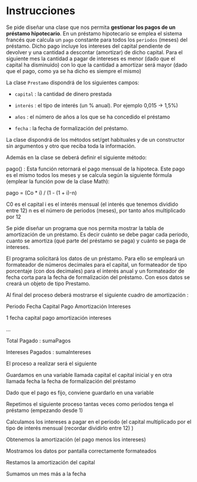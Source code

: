 # Instrucciones
Se pide diseñar una clase que nos permita **gestionar los pagos de un préstamo hipotecario**. En un préstamo hipotecario se emplea el sistema francés que calcula un `pago` constante para todos los `periodos` (meses) del préstamo. Dicho pago incluye los intereses del capital pendiente de devolver y una cantidad a descontar (amortizar) de dicho capital. Para el siguiente mes la cantidad a pagar de intereses es menor (dado que el capital ha disminuido) con lo que la cantidad a amortizar será mayor (dado que el pago, como ya se ha dicho es siempre el mismo)

 

La clase `Prestamo` dispondrá de los siguientes campos:

 

- `capital` : la cantidad de dinero prestada

- `interés` : el tipo de interés (un % anual). Por ejemplo 0,015 → 1,5%)

- `años` : el número de años a los que se ha concedido el préstamo

- `fecha` : la fecha de formalización del préstamo. 

 

La clase dispondrá de los métodos set/get habituales y de un constructor sin argumentos y otro que reciba toda la información.

 

Además en la clase se deberá definir el siguiente método:

 

pago() : Esta función retornará el pago mensual de la hipoteca. Este pago es el mismo todos los meses y se calcula según la siguiente fórmula (emplear la función pow de la clase Math):

 

pago = (Co * i) / (1 - (1 + i)-n)

C0 es el capital
i es el interés mensual (el interés que tenemos dividido entre 12)
n es el número de periodos (meses), por tanto años multiplicado por 12
 

Se pide diseñar un programa que nos permita mostrar la tabla de amortización de un préstamo. Es decir cuánto se debe pagar cada periodo, cuanto se amortiza (qué parte del préstamo se paga) y cuánto se paga de intereses.

 

El programa solicitará los datos de un préstamo. Para ello se empleará un formateador de números decimales para el capital, un formateador de tipo porcentaje (con dos decimales) para el interés anual y un formateador de fecha corta para la fecha de formalización del préstamo. Con esos datos se creará un objeto de tipo Prestamo.

 

Al final del proceso deberá mostrarse el siguiente cuadro de amortización :

 

Periodo    Fecha       Capital     Pago        Amortización           Intereses

1          fecha       capital     pago        amortización           intereses

…

 

Total Pagado : sumaPagos

Intereses Pagados : sumaIntereses

 

El proceso a realizar será el siguiente

Guardamos en una variable llamada capital el capital inicial y en otra llamada fecha la fecha de formalización del préstamo

Dado que el pago es fijo, conviene guardarlo en una variable

Repetimos el siguiente proceso tantas veces como periodos tenga el préstamo (empezando desde 1)

Calculamos los intereses a pagar en el periodo (el capital multiplicado por el tipo de interés mensual (recordar dividirlo entre 12) )

Obtenemos la amortización (el pago menos los intereses)

Mostramos los datos por pantalla correctamente formateados

Restamos la amortización del capital

Sumamos un mes más a la fecha
